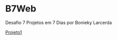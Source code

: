 # B7Web

Desafio 7 Projetos em 7 Dias por Bonieky Larcerda

<a href="https://www.b7web.com.br/d7/?d=1"> Projeto1 </a>
